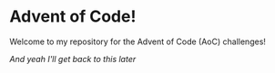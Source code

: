 # Advent of Code!
Welcome to my repository for the Advent of Code (AoC) challenges!

*And yeah I'll get back to this later*
